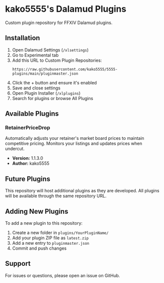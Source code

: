 # kako5555's Dalamud Plugins

Custom plugin repository for FFXIV Dalamud plugins.

## Installation

1. Open Dalamud Settings (`/xlsettings`)
2. Go to Experimental tab
3. Add this URL to Custom Plugin Repositories:
   ```
   https://raw.githubusercontent.com/kako5555/5555-plugins/main/pluginmaster.json
   ```
4. Click the + button and ensure it's enabled
5. Save and close settings
6. Open Plugin Installer (`/xlplugins`)
7. Search for plugins or browse All Plugins

## Available Plugins

### RetainerPriceDrop
Automatically adjusts your retainer's market board prices to maintain competitive pricing. Monitors your listings and updates prices when undercut.

- **Version:** 1.1.3.0
- **Author:** kako5555

## Future Plugins
This repository will host additional plugins as they are developed. All plugins will be available through the same repository URL.

## Adding New Plugins
To add a new plugin to this repository:
1. Create a new folder in `plugins/YourPluginName/`
2. Add your plugin ZIP file as `latest.zip`
3. Add a new entry to `pluginmaster.json`
4. Commit and push changes

## Support
For issues or questions, please open an issue on GitHub.